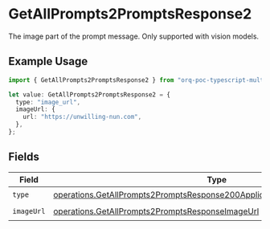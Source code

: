 # GetAllPrompts2PromptsResponse2

The image part of the prompt message. Only supported with vision models.

## Example Usage

```typescript
import { GetAllPrompts2PromptsResponse2 } from "orq-poc-typescript-multi-env-version/models/operations";

let value: GetAllPrompts2PromptsResponse2 = {
  type: "image_url",
  imageUrl: {
    url: "https://unwilling-nun.com",
  },
};
```

## Fields

| Field                                                                                                                                                                    | Type                                                                                                                                                                     | Required                                                                                                                                                                 | Description                                                                                                                                                              |
| ------------------------------------------------------------------------------------------------------------------------------------------------------------------------ | ------------------------------------------------------------------------------------------------------------------------------------------------------------------------ | ------------------------------------------------------------------------------------------------------------------------------------------------------------------------ | ------------------------------------------------------------------------------------------------------------------------------------------------------------------------ |
| `type`                                                                                                                                                                   | [operations.GetAllPrompts2PromptsResponse200ApplicationJSONResponseBodyType](../../models/operations/getallprompts2promptsresponse200applicationjsonresponsebodytype.md) | :heavy_check_mark:                                                                                                                                                       | N/A                                                                                                                                                                      |
| `imageUrl`                                                                                                                                                               | [operations.GetAllPrompts2PromptsResponseImageUrl](../../models/operations/getallprompts2promptsresponseimageurl.md)                                                     | :heavy_check_mark:                                                                                                                                                       | N/A                                                                                                                                                                      |